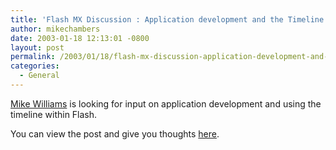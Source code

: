 ```yaml
---
title: 'Flash MX Discussion : Application development and the Timeline'
author: mikechambers
date: 2003-01-18 12:13:01 -0800
layout: post
permalink: /2003/01/18/flash-mx-discussion-application-development-and-the-timeline/
categories:
  - General
---
```



[Mike Williams][1] is looking for input on application development and using the timeline within Flash.

You can view the post and give you thoughts [here][2].

 [1]: http://www.macromedia.com/go/blogs_mwilliams
 [2]: http://www.markme.com/mwilliams/archives/000383.cfm